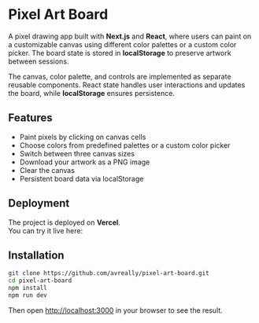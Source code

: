 # Pixel Art Board

A pixel drawing app built with **Next.js** and **React**, where users can paint on a customizable canvas using different color palettes or a custom color picker. The board state is stored in **localStorage** to preserve artwork between sessions.

The canvas, color palette, and controls are implemented as separate reusable components. React state handles user interactions and updates the board, while **localStorage** ensures persistence.

## Features

- Paint pixels by clicking on canvas cells
- Choose colors from predefined palettes or a custom color picker
- Switch between three canvas sizes
- Download your artwork as a PNG image
- Clear the canvas
- Persistent board data via localStorage

## Deployment

The project is deployed on **Vercel**.  
You can try it live here:

## Installation

```bash
git clone https://github.com/avreally/pixel-art-board.git
cd pixel-art-board
npm install
npm run dev
```

Then open [http://localhost:3000](http://localhost:3000) in your browser to see the result.
